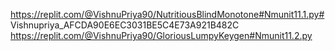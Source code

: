 https://replit.com/@VishnuPriya90/NutritiousBlindMonotone#Nmunit11.1.py# Vishnupriya_AFCDA90E6EC3031BE5C4E73A921B482C
https://replit.com/@VishnuPriya90/GloriousLumpyKeygen#Nmunit11.2.py
